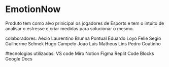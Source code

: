 # EmotionNow
Produto tem como alvo prinicipal os jogadores de Esports e tem o intuito de  analisar o estresse e criar medidas para solucionar o mesmo.


colaboradores:
Aécio Laurentino
Brunna Pontual
Eduardo Loyo
Felie Segio
Guilherme Schnek
Hugo Campelo
Joao Luis
Matheus Lins
Pedro Coutinho

#tecnologias utilizadas:
VS code
Miro
Notion
Figma
Replit
Code Blocks
Google Docs


